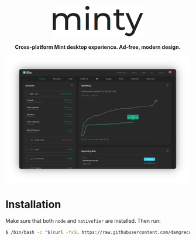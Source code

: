 <p align="center">
<img src="https://raw.githubusercontent.com/dangreco/minty/master/images/logo.png" width="250"/>
<br />
<br />
<b>Cross-platform Mint desktop experience. Ad-free, modern design.</b>
</p>


<img src="https://raw.githubusercontent.com/dangreco/minty/master/images/screenshot1.png" />





# Installation

Make sure that both ```node``` and ```nativefier``` are installed. Then run:

```bash
$ /bin/bash -c "$(curl -fsSL https://raw.githubusercontent.com/dangreco/minty/master/install.sh)"
```
